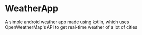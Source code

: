 # WeatherApp
A simple android weather app made using kotlin, which uses OpenWeatherMap's API to get real-time weather of a lot of cities
